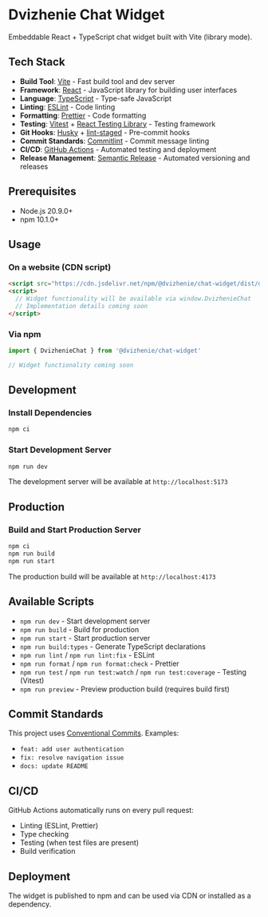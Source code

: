 # Dvizhenie Chat Widget

Embeddable React + TypeScript chat widget built with Vite (library mode).

## Tech Stack

- **Build Tool**: [Vite](https://vitejs.dev/) - Fast build tool and dev server
- **Framework**: [React](https://react.dev/) - JavaScript library for building user interfaces
- **Language**: [TypeScript](https://www.typescriptlang.org/) - Type-safe JavaScript
- **Linting**: [ESLint](https://eslint.org/) - Code linting
- **Formatting**: [Prettier](https://prettier.io/) - Code formatting
- **Testing**: [Vitest](https://vitest.dev/) + [React Testing Library](https://testing-library.com/docs/react-testing-library/intro/) - Testing framework
- **Git Hooks**: [Husky](https://typicode.github.io/husky/) + [lint-staged](https://github.com/okonet/lint-staged) - Pre-commit hooks
- **Commit Standards**: [Commitlint](https://commitlint.js.org/) - Commit message linting
- **CI/CD**: [GitHub Actions](https://github.com/features/actions) - Automated testing and deployment
- **Release Management**: [Semantic Release](https://semantic-release.gitbook.io/) - Automated versioning and releases

## Prerequisites

- Node.js 20.9.0+
- npm 10.1.0+

## Usage

### On a website (CDN script)

```html
<script src="https://cdn.jsdelivr.net/npm/@dvizhenie/chat-widget/dist/dvizhenie-chat-widget.iife.js"></script>
<script>
  // Widget functionality will be available via window.DvizhenieChat
  // Implementation details coming soon
</script>
```

### Via npm

```ts
import { DvizhenieChat } from '@dvizhenie/chat-widget'

// Widget functionality coming soon
```

## Development

### Install Dependencies

```bash
npm ci
```

### Start Development Server

```bash
npm run dev
```

The development server will be available at `http://localhost:5173`

## Production

### Build and Start Production Server

```bash
npm ci
npm run build
npm run start
```

The production build will be available at `http://localhost:4173`

## Available Scripts

- `npm run dev` - Start development server
- `npm run build` - Build for production
- `npm run start` - Start production server
- `npm run build:types` - Generate TypeScript declarations
- `npm run lint` / `npm run lint:fix` - ESLint
- `npm run format` / `npm run format:check` - Prettier
- `npm run test` / `npm run test:watch` / `npm run test:coverage` - Testing (Vitest)
- `npm run preview` - Preview production build (requires build first)

## Commit Standards

This project uses [Conventional Commits](https://www.conventionalcommits.org/). Examples:

- `feat: add user authentication`
- `fix: resolve navigation issue`
- `docs: update README`

## CI/CD

GitHub Actions automatically runs on every pull request:

- Linting (ESLint, Prettier)
- Type checking
- Testing (when test files are present)
- Build verification

## Deployment

The widget is published to npm and can be used via CDN or installed as a dependency.
